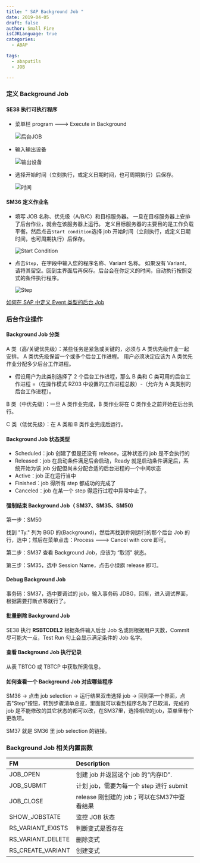 ```yaml
---
title: " SAP Background Job "
date: 2019-04-05
draft: false
author: Small Fire
isCJKLanguage: true
categories: 
  - ABAP

tags: 
  - abaputils
  - JOB

---
```


### 定义 Background Job

#### SE38 执行可执行程序

- 菜单栏 program ---> Execute in Background

  ![后台JOB](/images/ABAP/JOB1.png)

- 输入输出设备

  ![输出设备](/images/ABAP/JOB3.png)

- 选择开始时间（立刻执行，或定义日期时间，也可周期执行）后保存。

  ![时间](/images/ABAP/JOB2.png)

#### SM36 定义作业名

- 填写 JOB 名称、优先级（A/B/C）和目标服务器。 一旦在目标服务器上安排了后台作业，就会在该服务器上运行。 定义目标服务器的主要目的是工作负载平衡。然后点击`Start condition`选择 job 开始时间（立刻执行，或定义日期时间，也可周期执行）后保存。

  ![Start Condition](/images/ABAP/JOB4.png)

- 点击`Step`，在字段中输入您的程序名称、Variant 名称。 如果没有 Variant，请将其留空。回到主界面后再保存。后台会在你定义的时间，自动执行按照变式的条件执行程序。

  ![Step](/images/ABAP/JOB5.png)

[如何在 SAP 中定义 Event 类型的后台 Job](<http://blog.sina.com.cn/s/blog_76c57b480100rumm.html>)

### 后台作业操作

#### Background Job 分类

A 类（高/关键优先级）：某些任务是紧急或关键的，必须与 A 类优先级作业一起安排。 A 类优先级保留一个或多个后台工作进程。 用户必须决定应该为 A 类优先作业分配多少后台工作进程。

- 假设用户为此类别选择了 2 个后台工作进程，那么 B 类和 C 类可用的后台工作进程 =（在操作模式 RZ03 中设置的工作进程总数）-（允许为 A 类类别的后台工作进程）。

B 类（中优先级）：一旦 A 类作业完成，B 类作业将在 C 类作业之前开始在后台执行。

C 类（低优先级）：在 A 类和 B 类作业完成后运行。

#### Background Job 状态类型

- Scheduled：job 创建了但是还没有 release，这种状态的 job 是不会执行的
- Released：job 在启动条件满足后会启动，Ready 就是启动条件满足后，系统开始为该 job 分配但尚未分配合适的后台进程的一个中间状态
- Active：job 正在运行当中
- Finished：job 得所有 step 都成功的完成了
- Canceled：job 在某一个 step 得运行过程中异常中止了。

#### 强制结束 Background Job（ SM37、SM35、SM50)

第一步：SM50

找到 "Ty." 列为 BGD 的(Background)，然后再找到你刚运行的那个后台 Job 的行，选中；然后在菜单点击：Process ---> Cancel with core 即可。

第二步：SM37 查看 Background Job，应该为 “取消” 状态。

第三步：SM35，选中 Session Name，点击小绿旗 release 即可。

#### Debug Background Job

事务码：SM37，选中要调试的 job，输入事务码 JDBG，回车，进入调试界面，根据需要打断点等就行了。

#### 批量删除 Background Job

SE38 执行 **RSBTCDEL2**  根据条件输入后台 Job 名或则根据用户天数，Commit 尽可能大一点，Test Run 勾上会显示满足条件的 Job 名字。

#### 查看 Background Job 执行记录

从表 TBTCO 或 TBTCP 中获取所需信息。

#### 如何查看一个 Background Job 对应哪些程序

SM36 -> 点击 job selection -> 运行结果双击选择 job -> 回到第一个界面，点击"Step"按钮，转到步骤清单总览，里面就可以看到程序名称了已取消，完成的 job 是不能修改的其它状态的都可以改，在SM37里，选择相应的job，菜单里有个更改项。

SM37 就是 SM36 里 job selection 的链接。

### Background Job 相关内置函数

| FM                | Description                                |
| :---------------- | :----------------------------------------- |
| JOB_OPEN          | 创建 job 并返回这个 job 的“内存ID”.        |
| JOB_SUBMIT        | 计划 job，需要为每一个 step 进行 submit    |
| JOB_CLOSE         | release 刚创建的 job；可以在SM37中查看结果 |
| SHOW_JOBSTATE     | 监控 JOB 状态                              |
| RS_VARIANT_EXISTS | 判断变式是否存在                           |
| RS_VARIANT_DELETE | 删除变式                                   |
| RS_CREATE_VARIANT | 创建变式                                   |